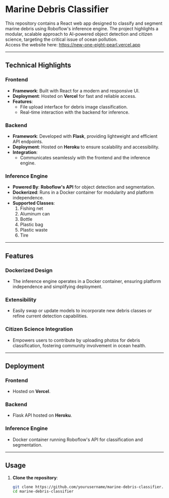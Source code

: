 # Marine Debris Classifier  

This repository contains a React web app designed to classify and segment marine debris using Roboflow's inference engine. The project highlights a modular, scalable approach to AI-powered object detection and citizen science, targeting the critical issue of ocean pollution.  
Access the website here: https://new-one-eight-pearl.vercel.app

---

## Technical Highlights  

### Frontend  
- **Framework**: Built with React for a modern and responsive UI.  
- **Deployment**: Hosted on **Vercel** for fast and reliable access.  
- **Features**:  
  - File upload interface for debris image classification.  
  - Real-time interaction with the backend for inference.  

### Backend  
- **Framework**: Developed with **Flask**, providing lightweight and efficient API endpoints.  
- **Deployment**: Hosted on **Heroku** to ensure scalability and accessibility.  
- **Integration**:  
  - Communicates seamlessly with the frontend and the inference engine.  

### Inference Engine  
- **Powered By**: **Roboflow's API** for object detection and segmentation.  
- **Dockerized**: Runs in a Docker container for modularity and platform independence.  
- **Supported Classes**:  
  1. Fishing net  
  2. Aluminum can  
  3. Bottle  
  4. Plastic bag  
  5. Plastic waste  
  6. Tire  

---

## Features  

### Dockerized Design  
- The inference engine operates in a Docker container, ensuring platform independence and simplifying deployment.  

### Extensibility  
- Easily swap or update models to incorporate new debris classes or refine current detection capabilities.  

### Citizen Science Integration  
- Empowers users to contribute by uploading photos for debris classification, fostering community involvement in ocean health.  

---

## Deployment  

### Frontend  
- Hosted on **Vercel**.  

### Backend  
- Flask API hosted on **Heroku**.  

### Inference Engine  
- Docker container running Roboflow's API for classification and segmentation.  

---

## Usage  

1. **Clone the repository**:  
   ```bash
   git clone https://github.com/yourusername/marine-debris-classifier.git
   cd marine-debris-classifier
